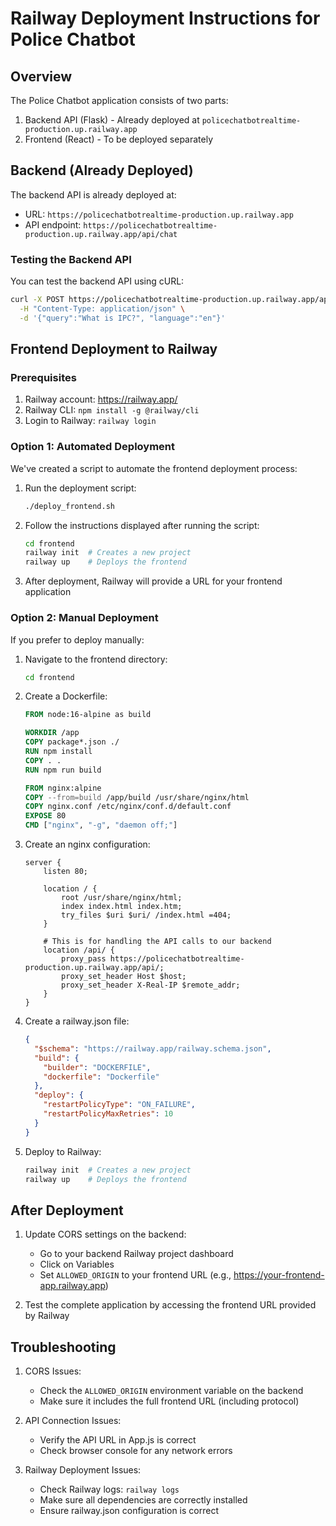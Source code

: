 # Railway Deployment Instructions for Police Chatbot

## Overview
The Police Chatbot application consists of two parts:
1. Backend API (Flask) - Already deployed at `policechatbotrealtime-production.up.railway.app`
2. Frontend (React) - To be deployed separately

## Backend (Already Deployed)
The backend API is already deployed at:
- URL: `https://policechatbotrealtime-production.up.railway.app`
- API endpoint: `https://policechatbotrealtime-production.up.railway.app/api/chat`

### Testing the Backend API
You can test the backend API using cURL:
```bash
curl -X POST https://policechatbotrealtime-production.up.railway.app/api/chat \
  -H "Content-Type: application/json" \
  -d '{"query":"What is IPC?", "language":"en"}'
```

## Frontend Deployment to Railway

### Prerequisites
1. Railway account: https://railway.app/
2. Railway CLI: `npm install -g @railway/cli`
3. Login to Railway: `railway login`

### Option 1: Automated Deployment

We've created a script to automate the frontend deployment process:

1. Run the deployment script:
   ```bash
   ./deploy_frontend.sh
   ```

2. Follow the instructions displayed after running the script:
   ```bash
   cd frontend
   railway init  # Creates a new project
   railway up    # Deploys the frontend
   ```

3. After deployment, Railway will provide a URL for your frontend application

### Option 2: Manual Deployment

If you prefer to deploy manually:

1. Navigate to the frontend directory:
   ```bash
   cd frontend
   ```

2. Create a Dockerfile:
   ```dockerfile
   FROM node:16-alpine as build
   
   WORKDIR /app
   COPY package*.json ./
   RUN npm install
   COPY . .
   RUN npm run build
   
   FROM nginx:alpine
   COPY --from=build /app/build /usr/share/nginx/html
   COPY nginx.conf /etc/nginx/conf.d/default.conf
   EXPOSE 80
   CMD ["nginx", "-g", "daemon off;"]
   ```

3. Create an nginx configuration:
   ```
   server {
       listen 80;
       
       location / {
           root /usr/share/nginx/html;
           index index.html index.htm;
           try_files $uri $uri/ /index.html =404;
       }
       
       # This is for handling the API calls to our backend
       location /api/ {
           proxy_pass https://policechatbotrealtime-production.up.railway.app/api/;
           proxy_set_header Host $host;
           proxy_set_header X-Real-IP $remote_addr;
       }
   }
   ```

4. Create a railway.json file:
   ```json
   {
     "$schema": "https://railway.app/railway.schema.json",
     "build": {
       "builder": "DOCKERFILE",
       "dockerfile": "Dockerfile"
     },
     "deploy": {
       "restartPolicyType": "ON_FAILURE",
       "restartPolicyMaxRetries": 10
     }
   }
   ```

5. Deploy to Railway:
   ```bash
   railway init  # Creates a new project
   railway up    # Deploys the frontend
   ```

## After Deployment

1. Update CORS settings on the backend:
   - Go to your backend Railway project dashboard
   - Click on Variables
   - Set `ALLOWED_ORIGIN` to your frontend URL (e.g., https://your-frontend-app.railway.app)
   
2. Test the complete application by accessing the frontend URL provided by Railway

## Troubleshooting

1. CORS Issues:
   - Check the `ALLOWED_ORIGIN` environment variable on the backend
   - Make sure it includes the full frontend URL (including protocol)

2. API Connection Issues:
   - Verify the API URL in App.js is correct
   - Check browser console for any network errors

3. Railway Deployment Issues:
   - Check Railway logs: `railway logs`
   - Make sure all dependencies are correctly installed
   - Ensure railway.json configuration is correct
